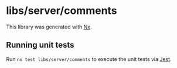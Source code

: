 # libs/server/comments

This library was generated with [Nx](https://nx.dev).

## Running unit tests

Run `nx test libs/server/comments` to execute the unit tests via [Jest](https://jestjs.io).

